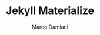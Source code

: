 ---
title: Jekyll Materialize
github: https://github.com/macrod68/jekyll-materialize-starter-template
demo: http://jekyllmaterialize.panoramedia.it/
author: Marco Damiani
ssg:
  - Jekyll
cms:
  - No Cms
---